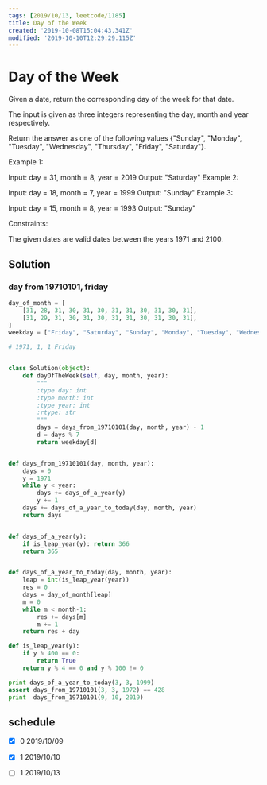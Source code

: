```yaml
---
tags: [2019/10/13, leetcode/1185]
title: Day of the Week
created: '2019-10-08T15:04:43.341Z'
modified: '2019-10-10T12:29:29.115Z'
---
```


# Day of the Week

Given a date, return the corresponding day of the week for that date.

The input is given as three integers representing the day, month and year respectively.

Return the answer as one of the following values {"Sunday", "Monday", "Tuesday", "Wednesday", "Thursday", "Friday", "Saturday"}.

 

Example 1:

Input: day = 31, month = 8, year = 2019
Output: "Saturday"
Example 2:

Input: day = 18, month = 7, year = 1999
Output: "Sunday"
Example 3:

Input: day = 15, month = 8, year = 1993
Output: "Sunday"
 

Constraints:

The given dates are valid dates between the years 1971 and 2100.

## Solution

### day from 19710101, friday

```python
day_of_month = [
    [31, 28, 31, 30, 31, 30, 31, 31, 30, 31, 30, 31],
    [31, 29, 31, 30, 31, 30, 31, 31, 30, 31, 30, 31],
]
weekday = ["Friday", "Saturday", "Sunday", "Monday", "Tuesday", "Wednesday", "Thursday"]

# 1971, 1, 1 Friday


class Solution(object):
    def dayOfTheWeek(self, day, month, year):
        """
        :type day: int
        :type month: int
        :type year: int
        :rtype: str
        """
        days = days_from_19710101(day, month, year) - 1
        d = days % 7
        return weekday[d]


def days_from_19710101(day, month, year):
    days = 0
    y = 1971
    while y < year:
        days += days_of_a_year(y)
        y += 1
    days += days_of_a_year_to_today(day, month, year)
    return days


def days_of_a_year(y):
    if is_leap_year(y): return 366
    return 365


def days_of_a_year_to_today(day, month, year):
    leap = int(is_leap_year(year))
    res = 0
    days = day_of_month[leap]
    m = 0
    while m < month-1:
        res += days[m]
        m += 1
    return res + day

def is_leap_year(y):
    if y % 400 == 0:
        return True
    return y % 4 == 0 and y % 100 != 0

print days_of_a_year_to_today(3, 3, 1999)
assert days_from_19710101(3, 3, 1972) == 428
print  days_from_19710101(9, 10, 2019)

```

## schedule

* [x] 0 2019/10/09
* [x] 1 2019/10/10
* [ ] 1 2019/10/13

